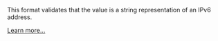 This format validates that the value is a string representation of an IPv6 address.

[Learn more…](https://en.wikipedia.org/wiki/IPv6)
